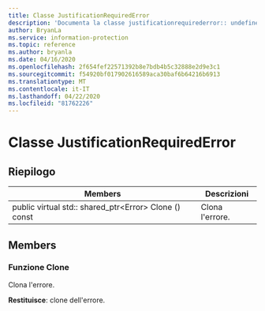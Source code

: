 ```yaml
---
title: Classe JustificationRequiredError
description: 'Documenta la classe justificationrequirederror:: undefined di Microsoft Information Protection (MIP) SDK.'
author: BryanLa
ms.service: information-protection
ms.topic: reference
ms.author: bryanla
ms.date: 04/16/2020
ms.openlocfilehash: 2f654fef22571392b8e7bdb4b5c32888e2d9e3c1
ms.sourcegitcommit: f54920bf017902616589aca30baf6b64216b6913
ms.translationtype: MT
ms.contentlocale: it-IT
ms.lasthandoff: 04/22/2020
ms.locfileid: "81762226"
---
```

# <a name="class-justificationrequirederror"></a>Classe JustificationRequiredError 
  
## <a name="summary"></a>Riepilogo
 Members                        | Descrizioni                                
--------------------------------|---------------------------------------------
public virtual std:: shared_ptr\<Error\> Clone () const  |  Clona l'errore.
  
## <a name="members"></a>Members
  
### <a name="clone-function"></a>Funzione Clone
Clona l'errore.

  
**Restituisce**: clone dell'errore.